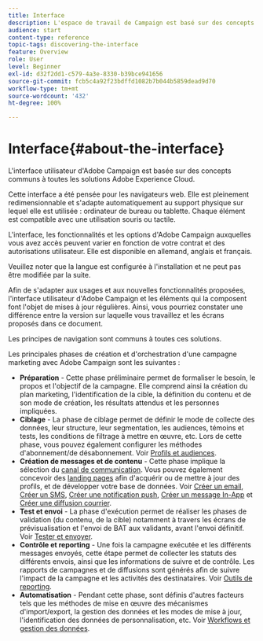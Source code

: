 ```yaml
---
title: Interface
description: L'espace de travail de Campaign est basé sur des concepts communs à toutes les solutions Adobe Experience Cloud.
audience: start
content-type: reference
topic-tags: discovering-the-interface
feature: Overview
role: User
level: Beginner
exl-id: d32f2dd1-c579-4a3e-8330-b39bce941656
source-git-commit: fcb5c4a92f23bdffd1082b7b044b5859dead9d70
workflow-type: tm+mt
source-wordcount: '432'
ht-degree: 100%

---
```


# Interface{#about-the-interface}

L&#39;interface utilisateur d&#39;Adobe Campaign est basée sur des concepts communs à toutes les solutions Adobe Experience Cloud.

Cette interface a été pensée pour les navigateurs web. Elle est pleinement redimensionnable et s&#39;adapte automatiquement au support physique sur lequel elle est utilisée : ordinateur de bureau ou tablette. Chaque élément est compatible avec une utilisation souris ou tactile.

L&#39;interface, les fonctionnalités et les options d&#39;Adobe Campaign auxquelles vous avez accès peuvent varier en fonction de votre contrat et des autorisations utilisateur. Elle est disponible en allemand, anglais et français.

Veuillez noter que la langue est configurée à l&#39;installation et ne peut pas être modifiée par la suite.

Afin de s&#39;adapter aux usages et aux nouvelles fonctionnalités proposées, l&#39;interface utilisateur d&#39;Adobe Campaign et les éléments qui la composent font l&#39;objet de mises à jour régulières. Ainsi, vous pourriez constater une différence entre la version sur laquelle vous travaillez et les écrans proposés dans ce document.

Les principes de navigation sont communs à toutes ces solutions.

Les principales phases de création et d&#39;orchestration d&#39;une campagne marketing avec Adobe Campaign sont les suivantes :

* **Préparation** - Cette phase préliminaire permet de formaliser le besoin, le propos et l&#39;objectif de la campagne. Elle comprend ainsi la création du plan marketing, l&#39;identification de la cible, la définition du contenu et de son mode de création, les résultats attendus et les personnes impliquées.
* **Ciblage** - La phase de ciblage permet de définir le mode de collecte des données, leur structure, leur segmentation, les audiences, témoins et tests, les conditions de filtrage à mettre en œuvre, etc. Lors de cette phase, vous pouvez également configurer les méthodes d&#39;abonnement/de désabonnement. Voir [Profils et audiences](../../audiences/using/about-profiles.md).
* **Création de messages et de contenu** - Cette phase implique la sélection du [canal de communication](../../channels/using/get-started-communication-channels.md). Vous pouvez également concevoir des [landing pages](../../channels/using/getting-started-with-landing-pages.md) afin d&#39;acquérir ou de mettre à jour des profils, et de développer votre base de données. Voir [Créer un email](../../channels/using/creating-an-email.md), [Créer un SMS](../../channels/using/creating-an-sms-message.md), [Créer une notification push](../../channels/using/preparing-and-sending-a-push-notification.md), [Créer un message In-App](../../channels/using/about-in-app-messaging.md) et [Créer une diffusion courrier](../../channels/using/creating-the-direct-mail.md).
* **Test et envoi** - La phase d&#39;exécution permet de réaliser les phases de validation (du contenu, de la cible) notamment à travers les écrans de prévisualisation et l&#39;envoi de BAT aux validants, avant l&#39;envoi définitif. Voir [Tester et envoyer](../../sending/using/get-started-sending-messages.md).
* **Contrôle et reporting** - Une fois la campagne exécutée et les différents messages envoyés, cette étape permet de collecter les statuts des différents envois, ainsi que les informations de suivre et de contrôle. Les rapports de campagnes et de diffusions sont générés afin de suivre l&#39;impact de la campagne et les activités des destinataires. Voir [Outils de reporting](../../reporting/using/about-dynamic-reports.md).
* **Automatisation** - Pendant cette phase, sont définis d&#39;autres facteurs tels que les méthodes de mise en œuvre des mécanismes d&#39;import/export, la gestion des données et les modes de mise à jour, l&#39;identification des données de personnalisation, etc. Voir [Workflows et gestion des données](../../automating/using/get-started-workflows.md).
